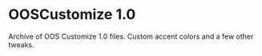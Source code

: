 # OOSCustomize 1.0

Archive of OOS Customize 1.0 files. Custom accent colors and a few other tweaks.
